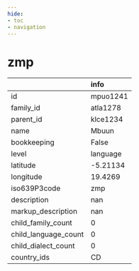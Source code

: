 ```yaml
---
hide:
- toc
- navigation
---
```

# zmp
|                      | info     |
|:---------------------|:---------|
| id                   | mpuo1241 |
| family_id            | atla1278 |
| parent_id            | klce1234 |
| name                 | Mbuun    |
| bookkeeping          | False    |
| level                | language |
| latitude             | -5.21134 |
| longitude            | 19.4269  |
| iso639P3code         | zmp      |
| description          | nan      |
| markup_description   | nan      |
| child_family_count   | 0        |
| child_language_count | 0        |
| child_dialect_count  | 0        |
| country_ids          | CD       |